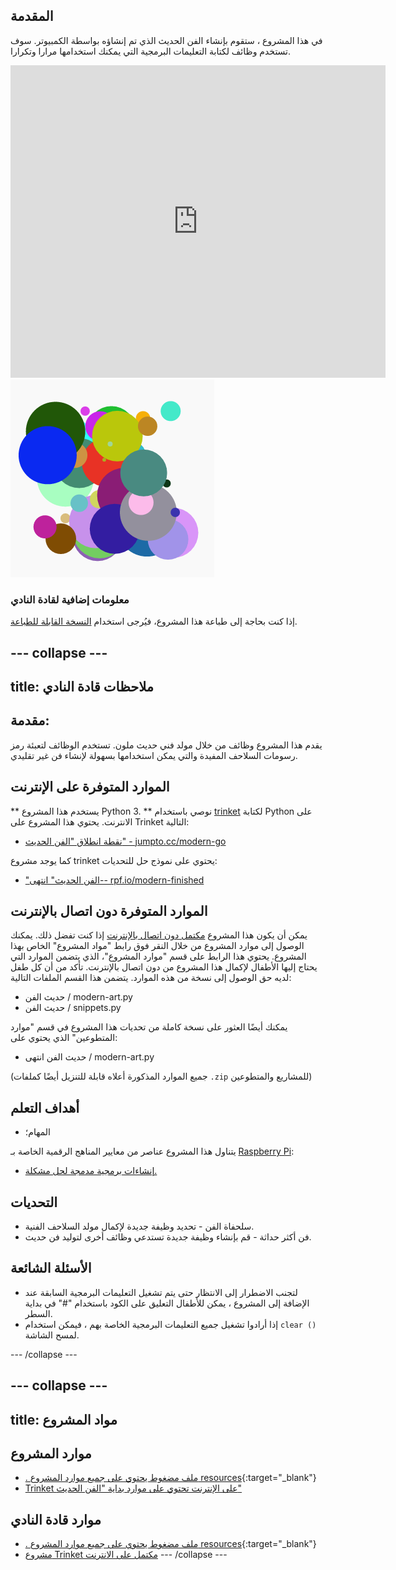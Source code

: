 ## المقدمة

في هذا المشروع ، ستقوم بإنشاء الفن الحديث الذي تم إنشاؤه بواسطة الكمبيوتر. سوف تستخدم وظائف لكتابة التعليمات البرمجية التي يمكنك استخدامها مرارا وتكرارا.

<div class="trinket">
  <iframe src="https://trinket.io/embed/python/47bbc2fc2b?outputOnly=true&start=result" width="600" height="500" frameborder="0" marginwidth="0" marginheight="0" allowfullscreen>
  </iframe>
  <img src="images/modern-finished.png">
</div>

### معلومات إضافية لقادة النادي

إذا كنت بحاجة إلى طباعة هذا المشروع، فيُرجى استخدام [النسخة القابلة للطباعة](https://projects.raspberrypi.org/en/projects/modern-art/print).

## \--- collapse \---

## title: ملاحظات قادة النادي

## مقدمة:

يقدم هذا المشروع وظائف من خلال مولد فني حديث ملون. تستخدم الوظائف لتعبئة رمز رسومات السلاحف المفيدة والتي يمكن استخدامها بسهولة لإنشاء فن غير تقليدي.

## الموارد المتوفرة على الإنترنت

** يستخدم هذا المشروع Python 3. ** نوصي باستخدام [trinket](https://trinket.io/) لكتابة Python على الانترنت. يحتوي هذا المشروع على Trinket التالية:

* [نقطة انطلاق "الفن الحديث" - jumpto.cc/modern-go](http://jumpto.cc/modern-go)

كما يوجد مشروع trinket يحتوي على نموذج حل للتحديات:

* ["الفن الحديث" انتهى-- rpf.io/modern-finished](https://rpf.io/modern-finished)

## الموارد المتوفرة دون اتصال بالإنترنت

يمكن أن يكون هذا المشروع [مكتمل دون اتصال بالإنترنت](https://www.codeclubprojects.org/en-GB/resources/python-working-offline/) إذا كنت تفضل ذلك. يمكنك الوصول إلى موارد المشروع من خلال النقر فوق رابط "مواد المشروع" الخاص بهذا المشروع. يحتوي هذا الرابط على قسم "موارد المشروع"، الذي يتضمن الموارد التي يحتاج إليها الأطفال لإكمال هذا المشروع من دون اتصال بالإنترنت. تأكد من أن كل طفل لديه حق الوصول إلى نسخة من هذه الموارد. يتضمن هذا القسم الملفات التالية:

* حديث الفن / modern-art.py
* حديث الفن / snippets.py

يمكنك أيضًا العثور على نسخة كاملة من تحديات هذا المشروع في قسم "موارد المتطوعين" الذي يحتوي على:

* حديث الفن انتهى / modern-art.py

(جميع الموارد المذكورة أعلاه قابلة للتنزيل أيضًا كملفات `.zip` للمشاريع والمتطوعين)

## أهداف التعلم

* المهام؛

يتناول هذا المشروع عناصر من معايير المناهج الرقمية الخاصة بـ [Raspberry Pi](http://rpf.io/curriculum):

* [إنشاءات برمجية مدمجة لحل مشكلة.](https://www.raspberrypi.org/curriculum/programming/builder)

## التحديات

* سلحفاة الفن - تحديد وظيفة جديدة لإكمال مولد السلاحف الفنية.
* فن أكثر حداثة - قم بإنشاء وظيفة جديدة تستدعي وظائف أخرى لتوليد فن حديث.

## الأسئلة الشائعة

* لتجنب الاضطرار إلى الانتظار حتى يتم تشغيل التعليمات البرمجية السابقة عند الإضافة إلى المشروع ، يمكن للأطفال التعليق على الكود باستخدام "#" في بداية السطر.
* إذا أرادوا تشغيل جميع التعليمات البرمجية الخاصة بهم ، فيمكن استخدام `clear ()` لمسح الشاشة. 

\--- /collapse \---

## \--- collapse \---

## title: مواد المشروع

## موارد المشروع

* [. ملف مضغوط يحتوي على جميع موارد المشروع resources](http://rpf.io/p/en/modern-art-go){:target="_blank"}
* [Trinket على الإنترنت تحتوي على موارد بداية "الفن الحديث"](http://jumpto.cc/modern-go)

## موارد قادة النادي

* [. ملف مضغوط يحتوي على جميع موارد المشروع resources](http://rpf.io/p/en/modern-art-get){:target="_blank"}
* [مشروع Trinket مكتمل على الانترنت](https://trinket.io/python/47bbc2fc2b) \--- /collapse \---